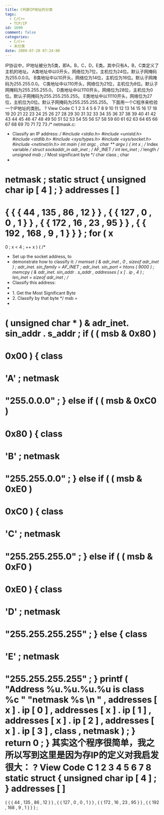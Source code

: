 ```yaml
---
title: C判断IP地址的分类
tags:
  - C/C++
  - TCP/IP
id: 1690
comment: false
categories:
  - C/C++
  - 未分类
date: 2009-07-20 07:24:00
---
```


IP协议中，IP地址被分为5类，即A，B，C，D，E类。其中只有A，B，C类定义了主机的地址。
A类地址中以0开头，网络位为7位，主机位为24位。默认子网掩码为255.0.0.0。
B类地址中以10开头，网络位为14位，主机位为16位。默认子网掩码为255.255.0.0。
C类地址中以110开头，网络位为21位，主机位为8位。默认子网掩码为255.255.255.0。
D类地址中以1110开头，网络位为28位，主机位为0位。默认子网掩码为255.255.255.255。
E类地址中以11110开头，网络位为27位，主机位为0位。默认子网掩码为255.255.255.255。
下面用一个C程序来检验一个IP地址的类别。
?
View Code
C
1
2
3
4
5
6
7
8
9
10
11
12
13
14
15
16
17
18
19
20
21
22
23
24
25
26
27
28
29
30
31
32
33
34
35
36
37
38
39
40
41
42
43
44
45
46
47
48
49
50
51
52
53
54
55
56
57
58
59
60
61
62
63
64
65
66
67
68
69
70
71
72
73
/* netmask.c:
* Classify an IP address:
*/
#include <stdio.h>
#include <unistd.h>
#include <stdlib.h>
#include <sys/types.h>
#include <sys/socket.h>
#include <netinet/in.h>
int
main
(
int
argc
,
char
**
argv
)
{
int
x
;
/* Index variable */
struct
sockaddr_in adr_inet
;
/* AF_INET */
int
len_inet
;
/* length  */
unsigned
msb
;
/* Most significant byte */
char
class
;
char
*
netmask
;
static
struct
{
unsigned
char
ip
[
4
]
;
}
addresses
[
]
=
{
{
{
44
,
135
,
86
,
12
}
}
,
{
{
127
,
0
,
0
,
1
}
}
,
{
{
172
,
16
,
23
,
95
}
}
,
{
{
192
,
168
,
9
,
1
}
}
}
;
for
(
x
=
0
;
x
<
4
;
++
x
)
{
/*
* Set up the socket address, to
* demonstrate how to classify it:
*/
memset
(
&
adr_inet
,
0
,
sizeof
adr_inet
)
;
adr_inet.
sin_family
=
AF_INET
;
adr_inet.
sin_port
=
htons
(
9000
)
;
memcpy
(
&
adr_inet.
sin_addr
.
s_addr
,
addresses
[
x
]
.
ip
,
4
)
;
len_inet
=
sizeof
adr_inet
;
/*
* Classify this address:
*
* 1\. Get the Most Significant Byte
* 2\. Classify by that byte
*/
msb
=
*
(
unsigned
char
*
)
&
adr_inet.
sin_addr
.
s_addr
;
if
(
(
msb
&
0x80
)
==
0x00
)
{
class
=
'A'
;
netmask
=
"255.0.0.0"
;
}
else
if
(
(
msb
&
0xC0
)
==
0x80
)
{
class
=
'B'
;
netmask
=
"255.255.0.0"
;
}
else
if
(
(
msb
&
0xE0
)
==
0xC0
)
{
class
=
'C'
;
netmask
=
"255.255.255.0"
;
}
else
if
(
(
msb
&
0xF0
)
==
0xE0
)
{
class
=
'D'
;
netmask
=
"255.255.255.255"
;
}
else
{
class
=
'E'
;
netmask
=
"255.255.255.255"
;
}
printf
(
"Address %u.%u.%u.%u is class %c "
"netmask %s
\n
"
,
addresses
[
x
]
.
ip
[
0
]
,
addresses
[
x
]
.
ip
[
1
]
,
addresses
[
x
]
.
ip
[
2
]
,
addresses
[
x
]
.
ip
[
3
]
,
class
,
netmask
)
;
}
return
0
;
}
其实这个程序很简单，我之所以写到这里是因为存IP的定义对我启发很大：
?
View Code
C
1
2
3
4
5
6
7
8
static
struct
{
unsigned
char
ip
[
4
]
;
}
addresses
[
]
=
{
{
{
44
,
135
,
86
,
12
}
}
,
{
{
127
,
0
,
0
,
1
}
}
,
{
{
172
,
16
,
23
,
95
}
}
,
{
{
192
,
168
,
9
,
1
}
}
}
;